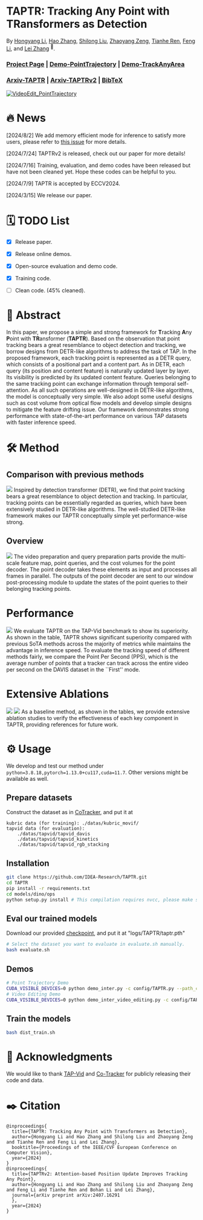 # TAPTR: **T**racking **A**ny **P**oint with **TR**ansformers as Detection

By [Hongyang Li](https://scholar.google.com.hk/citations?view_op=list_works&hl=zh-CN&user=zdgHNmkAAAAJ&gmla=AMpAcmTJNHoetv6zgfzZkIRcYsFr0UkGGDyl5tAp5etuBqhz3lzYZCQrVDot02xVQ1XTbnMS1fPdAfe0-2--aTXOtewokjyShNLOQQyyhtkolwaz0hvENZpi-pJ-Wg), [Hao Zhang](https://scholar.google.com/citations?user=B8hPxMQAAAAJ&hl=zh-CN), [Shilong Liu](https://scholar.google.com/citations?hl=zh-CN&user=nkSVY3MAAAAJ), [Zhaoyang Zeng](https://scholar.google.com.hk/citations?user=U_cvvUwAAAAJ&hl=zh-CN&oi=sra), [Tianhe Ren](https://scholar.google.com.hk/citations?user=cW4ILs0AAAAJ&hl=zh-CN&oi=sra), [Feng Li](https://scholar.google.com.hk/citations?user=ybRe9GcAAAAJ&hl=zh-CN&oi=sra), and [Lei Zhang](https://scholar.google.com/citations?hl=zh-CN&user=fIlGZToAAAAJ) <sup>:email:</sup>.

### [Project Page](https://taptr.github.io) | [Demo-PointTrajectory](https://taptr-trajectory.deepdataspace.com) | [Demo-TrackAnyArea](https://taptr-videoediting.deepdataspace.com)
### [Arxiv-TAPTR](https://arxiv.org/abs/2403.13042) | [Arxiv-TAPTRv2](https://arxiv.org/abs/2407.16291) | [BibTeX](#citing-taptr)
[![VideoEdit_PointTrajectory](assets/combine_video_coverimage.png)](https://github.com/IDEA-Research/TAPTR/assets/89394032/036503fe-bb4c-4804-affc-c606fd93878f)

# :fire: News

[2024/8/2] We add memory efficient mode for inference to satisfy more users, please refer to [this issue](https://github.com/IDEA-Research/TAPTR/issues/4#issuecomment-2264277331) for more details.

[2024/7/24] TAPTRv2 is released, check out our paper for more details!

[2024/7/16] Training, evaluation, and demo codes have been released but have not been cleaned yet. Hope these codes can be helpful to you. 

[2024/7/9] TAPTR is accepted by ECCV2024.

[2024/3/15] We release our paper.



# :spiral_calendar: TODO List
- [x] Release paper.
- [x] Release online demos.
- [x] Open-source evaluation and demo code.
- [x] Training code.
- [ ] Clean code. (45% cleaned).


# :scroll: Abstract
In this paper, we propose a simple and strong framework for **T**racking **A**ny **P**oint with **TR**ansformer (**TAPTR**). Based on the observation that point tracking bears a great resemblance to object detection and tracking, we borrow designs from DETR-like algorithms to address the task of TAP. In the proposed framework, each tracking point is represented as a DETR query, which consists of a positional part and a content part. As in DETR, each query (its position and content feature) is naturally updated layer by layer. Its visibility is predicted by its updated content feature. Queries belonging to the same tracking point can exchange information through temporal self-attention. As all such operations are well-designed in DETR-like algorithms, the model is conceptually very simple.  We also adopt some useful designs such as cost volume from optical flow models and develop simple designs to mitigate the feature drifting issue. Our framework demonstrates strong performance with state-of-the-art performance on various TAP datasets with faster inference speed. 


# :hammer_and_wrench: Method
## Comparison with previous methods
<img src="assets/comparison.png">
Inspired by detection transformer (DETR), we find that point tracking bears a great resemblance to object detection and tracking. In particular, tracking points can be essentially regarded as queries, which have been extensively studied in DETR-like algorithms.
The well-studied DETR-like framework makes our TAPTR conceptually simple yet performance-wise strong. 

## Overview
<img src="assets/overview.png">
The video preparation and query preparation parts provide the multi-scale feature map, point queries, and the cost volumes for the point decoder. The point decoder takes these elements as input and processes all frames in parallel. The outputs of the point decoder are sent to our window post-processing module to update the states of the point queries to their belonging tracking points.

# Performance
<img src="assets/performance.png">
We evaluate TAPTR on the TAP-Vid benchmark to show its superiority. As shown in the table, TAPTR shows significant superiority compared with previous SoTA methods across the majority of metrics while maintains the advantage in inference speed.
To evaluate the tracking speed of different methods fairly, we compare the Point Per Second (PPS), which is the average number of points that a tracker can track across the entire video per second on the DAVIS dataset in the ``First'' mode.


# Extensive Ablations
<img src="assets/ablation1.png">
<img src="assets/ablation2.png">
As a baseline method, as shown in the tables, we provide extensive ablation studies to verify the effectiveness of each key component in TAPTR, providing references for future work.

# :gear: Usage 
We develop and test our method under ```python=3.8.18,pytorch=1.13.0+cu117,cuda=11.7```. Other versions might be available as well.

## Prepare datasets
Construct the dataset as in [CoTracker](https://github.com/facebookresearch/co-tracker), and put it at 
```
kubric data (for training): ./datas/kubric_movif/
tapvid data (for evaluation): 
    ./datas/tapvid/tapvid_davis
    ./datas/tapvid/tapvid_kinetics
    ./datas/tapvid/tapvid_rgb_stacking
```

## Installation
```sh
git clone https://github.com/IDEA-Research/TAPTR.git
cd TAPTR
pip install -r requirements.txt
cd models/dino/ops
python setup.py install # This compilation requires nvcc, please make sure you have installed CUDA correctly. CUDA11.7 is tested.
```

## Eval our trained models
Download our provided [checkpoint](https://drive.google.com/file/d/1sb4BXpCsYe6au_2a1M77tapdkodh48Rm/view?usp=share_link), and put it at "logs/TAPTR/taptr.pth"
```sh
# Select the dataset you want to evaluate in evaluate.sh manually. 
bash evaluate.sh
```

## Demos
```sh
# Point Trajectory Demo
CUDA_VISIBLE_DEVICES=0 python demo_inter.py -c config/TAPTR.py --path_ckpt logs/TAPTR/taptr.pth
# Video Editing Demo
CUDA_VISIBLE_DEVICES=0 python demo_inter_video_editing.py -c config/TAPTR.py --path_ckpt logs/TAPTR/taptr.pth
```

## Train the models
```sh
bash dist_train.sh
```

# :herb: Acknowledgments
We would like to thank [TAP-Vid](https://github.com/google-deepmind/tapnet) and [Co-Tracker](https://github.com/facebookresearch/co-tracker) for publicly releasing their code and data. 

# :black_nib: Citation

```
@inproceedings{
  title={TAPTR: Tracking Any Point with Transformers as Detection},
  author={Hongyang Li and Hao Zhang and Shilong Liu and Zhaoyang Zeng and Tianhe Ren and Feng Li and Lei Zhang},
  booktitle={Proceedings of the IEEE/CVF European Conference on Computer Vision},
  year={2024}
}
@inproceedings{
  title={TAPTRv2: Attention-based Position Update Improves Tracking Any Point},
  author={Hongyang Li and Hao Zhang and Shilong Liu and Zhaoyang Zeng and Feng Li and Tianhe Ren and Bohan Li and Lei Zhang},
  journal={arXiv preprint arXiv:2407.16291
  },
  year={2024}
}
```
